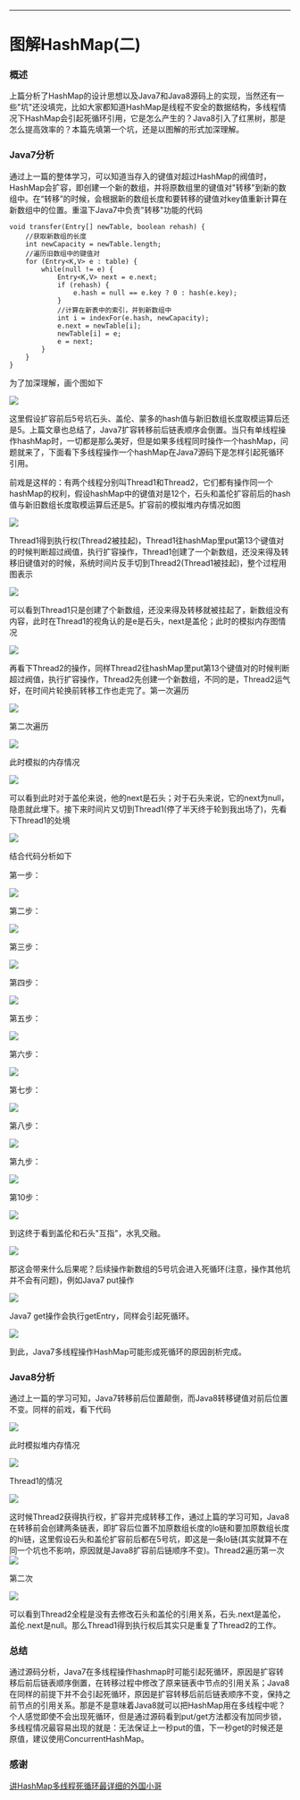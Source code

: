 



---

# 图解HashMap(二)

### 概述

上篇分析了HashMap的设计思想以及Java7和Java8源码上的实现，当然还有一些"坑"还没填完，比如大家都知道HashMap是线程不安全的数据结构，多线程情况下HashMap会引起死循环引用，它是怎么产生的？Java8引入了红黑树，那是怎么提高效率的？本篇先填第一个坑，还是以图解的形式加深理解。

### Java7分析

通过上一篇的整体学习，可以知道当存入的键值对超过HashMap的阀值时，HashMap会扩容，即创建一个新的数组，并将原数组里的键值对"转移"到新的数组中。在“转移”的时候，会根据新的数组长度和要转移的键值对key值重新计算在新数组中的位置。重温下Java7中负责"转移"功能的代码

~~~
void transfer(Entry[] newTable, boolean rehash) {
    //获取新数组的长度
    int newCapacity = newTable.length;
    //遍历旧数组中的键值对
    for (Entry<K,V> e : table) {
        while(null != e) {
            Entry<K,V> next = e.next;
            if (rehash) {
                e.hash = null == e.key ? 0 : hash(e.key);
            }
            //计算在新表中的索引，并到新数组中
            int i = indexFor(e.hash, newCapacity);
            e.next = newTable[i];
            newTable[i] = e;
            e = next;
        }
    }
}

~~~

为了加深理解，画个图如下

![](https://user-gold-cdn.xitu.io/2017/12/4/16021eea95cacabc?imageView2/0/w/1280/h/960/format/webp/ignore-error/1)

这里假设扩容前后5号坑石头、盖伦、蒙多的hash值与新旧数组长度取模运算后还是5。上篇文章也总结了，Java7扩容转移前后链表顺序会倒置。当只有单线程操作hashMap时，一切都是那么美好，但是如果多线程同时操作一个hashMap，问题就来了，下面看下多线程操作一个hashMap在Java7源码下是怎样引起死循环引用。

前戏是这样的：有两个线程分别叫Thread1和Thread2，它们都有操作同一个hashMap的权利，假设hashMap中的键值对是12个，石头和盖伦扩容前后的hash值与新旧数组长度取模运算后还是5。扩容前的模拟堆内存情况如图

![](https://user-gold-cdn.xitu.io/2017/12/4/16021eea91aa7e92?imageView2/0/w/1280/h/960/format/webp/ignore-error/1)

Thread1得到执行权(Thread2被挂起)，Thread1往hashMap里put第13个键值对的时候判断超过阀值，执行扩容操作，Thread1创建了一个新数组，还没来得及转移旧键值对的时候，系统时间片反手切到Thread2(Thread1被挂起)，整个过程用图表示

![](https://user-gold-cdn.xitu.io/2017/12/4/16021eea92264bc2?imageView2/0/w/1280/h/960/format/webp/ignore-error/1)

可以看到Thread1只是创建了个新数组，还没来得及转移就被挂起了，新数组没有内容，此时在Thread1的视角认的是e是石头，next是盖伦；此时的模拟内存图情况

![](https://user-gold-cdn.xitu.io/2017/12/4/16021eea9468e39a?imageView2/0/w/1280/h/960/format/webp/ignore-error/1)

再看下Thread2的操作，同样Thread2往hashMap里put第13个键值对的时候判断超过阀值，执行扩容操作，Thread2先创建一个新数组，不同的是，Thread2运气好，在时间片轮换前转移工作也走完了。第一次遍历

![](https://user-gold-cdn.xitu.io/2017/12/4/16021eea929d1dd7?imageView2/0/w/1280/h/960/format/webp/ignore-error/1)

第二次遍历

![](https://user-gold-cdn.xitu.io/2017/12/4/16021eea9397915c?imageView2/0/w/1280/h/960/format/webp/ignore-error/1)

此时模拟的内存情况

![](https://user-gold-cdn.xitu.io/2017/12/4/16021eead7b0c8b2?imageView2/0/w/1280/h/960/format/webp/ignore-error/1)

可以看到此时对于盖伦来说，他的next是石头；对于石头来说，它的next为null，隐患就此埋下。接下来时间片又切到Thread1(停了半天终于轮到我出场了)，先看下Thread1的处境

![](https://user-gold-cdn.xitu.io/2017/12/4/16021eeadbbc896b?imageView2/0/w/1280/h/960/format/webp/ignore-error/1)

结合代码分析如下

第一步：

![](https://user-gold-cdn.xitu.io/2017/12/4/16021eeade859242?imageView2/0/w/1280/h/960/format/webp/ignore-error/1)

第二步：

![](https://user-gold-cdn.xitu.io/2017/12/4/16021eeae4dd036d?imageView2/0/w/1280/h/960/format/webp/ignore-error/1)

第三步：

![](https://user-gold-cdn.xitu.io/2017/12/4/16021eeaec054b6f?imageView2/0/w/1280/h/960/format/webp/ignore-error/1)

第四步：

![](https://user-gold-cdn.xitu.io/2017/12/4/16021eeadda9a26c?imageView2/0/w/1280/h/960/format/webp/ignore-error/1)

第五步：

![](https://user-gold-cdn.xitu.io/2017/12/4/16021eeb048c6f07?imageView2/0/w/1280/h/960/format/webp/ignore-error/1)

第六步：

![](https://user-gold-cdn.xitu.io/2017/12/4/16021eeb0b1ae0ca?imageView2/0/w/1280/h/960/format/webp/ignore-error/1)

第七步：

![](https://user-gold-cdn.xitu.io/2017/12/4/16021eeb0c31970f?imageView2/0/w/1280/h/960/format/webp/ignore-error/1)

第八步：

![](https://user-gold-cdn.xitu.io/2017/12/4/16021eeb1db16a31?imageView2/0/w/1280/h/960/format/webp/ignore-error/1)

第九步：

![](https://user-gold-cdn.xitu.io/2017/12/4/16021eeb11f5f472?imageView2/0/w/1280/h/960/format/webp/ignore-error/1)

第10步：

![](https://user-gold-cdn.xitu.io/2017/12/4/16021eeb31ae99e2?imageView2/0/w/1280/h/960/format/webp/ignore-error/1)

到这终于看到盖伦和石头"互指"，水乳交融。

![](https://user-gold-cdn.xitu.io/2017/12/4/16021eeb37a1680a?imageView2/0/w/1280/h/960/format/webp/ignore-error/1)

那这会带来什么后果呢？后续操作新数组的5号坑会进入死循环(注意，操作其他坑并不会有问题)，例如Java7 put操作

![](https://user-gold-cdn.xitu.io/2017/12/4/16021eeb3f375769?imageView2/0/w/1280/h/960/format/webp/ignore-error/1)

Java7 get操作会执行getEntry，同样会引起死循环。

![](https://user-gold-cdn.xitu.io/2017/12/4/16021eeb398f2304?imageView2/0/w/1280/h/960/format/webp/ignore-error/1)

到此，Java7多线程操作HashMap可能形成死循环的原因剖析完成。

### Java8分析

通过上一篇的学习可知，Java7转移前后位置颠倒，而Java8转移键值对前后位置不变。同样的前戏，看下代码

![](https://user-gold-cdn.xitu.io/2017/12/4/16021eeb3e07d3c9?imageView2/0/w/1280/h/960/format/webp/ignore-error/1)

此时模拟堆内存情况

![](https://user-gold-cdn.xitu.io/2017/12/4/16021eea9468e39a?imageView2/0/w/1280/h/960/format/webp/ignore-error/1)

Thread1的情况

![](https://user-gold-cdn.xitu.io/2017/12/4/16021eeb4bfa7149?imageView2/0/w/1280/h/960/format/webp/ignore-error/1)

这时候Thread2获得执行权，扩容并完成转移工作，通过上篇的学习可知，Java8在转移前会创建两条链表，即扩容后位置不加原数组长度的lo链和要加原数组长度的hi链，这里假设石头和盖伦扩容前后都在5号坑，即这是一条lo链(其实就算不在同一个坑也不影响，原因就是Java8扩容前后链顺序不变)。Thread2遍历第一次![](https://user-gold-cdn.xitu.io/2017/12/3/1601c82a4ca56ccf?imageView2/0/w/1280/h/960/format/webp/ignore-error/1)

第二次

![](https://user-gold-cdn.xitu.io/2017/12/4/16021efcb47fd57f?imageView2/0/w/1280/h/960/format/webp/ignore-error/1)

可以看到Thread2全程是没有去修改石头和盖伦的引用关系，石头.next是盖伦，盖伦.next是null。那么Thread1得到执行权后其实只是重复了Thread2的工作。

### 总结

通过源码分析，Java7在多线程操作hashmap时可能引起死循环，原因是扩容转移后前后链表顺序倒置，在转移过程中修改了原来链表中节点的引用关系；Java8在同样的前提下并不会引起死循环，原因是扩容转移后前后链表顺序不变，保持之前节点的引用关系。那是不是意味着Java8就可以把HashMap用在多线程中呢？个人感觉即使不会出现死循环，但是通过源码看到put/get方法都没有加同步锁，多线程情况最容易出现的就是：无法保证上一秒put的值，下一秒get的时候还是原值，建议使用ConcurrentHashMap。

### 感谢

[讲HashMap多线程死循环最详细的外国小哥](https://link.juejin.im/?target=http%3A%2F%2Fjavabypatel.blogspot.ca%2F2016%2F01%2Finfinite-loop-in-hashmap.html)

